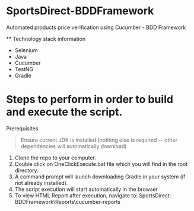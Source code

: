 # SportsDirect-BDDFramework

Automated products price verification using Cucumber - BDD Framework

** Technology stack information
  - Selenium
  - Java
  - Cucumber
  - TestNG
  - Gradle
  
# Steps to perform in order to build and execute the script.
Prerequisites
  > Ensure current JDK is installed (nothing else is required -- other dependencies will automatically download)
  
1. Clone the repo to your computer.
2. Double click on OneClickExecute.bat file which you will find in the root directory.
3. A command prompt will launch downloading Gradle in your system (if not already installed).
4. The script execution will start automatically in the browser
5. To view HTML Report after execution, navigate to: SportsDirect-BDDFramework\Reports\cucumber-reports
  
